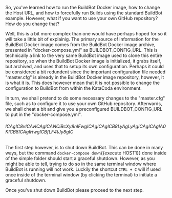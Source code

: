 So, you've learned how to run the BuildBot Docker image, how to change the Host URL, and how to forcefully run Builds using the standard BuildBot example.
However, what if you want to use your own GitHub repository? How do you change that? 

Well, this is a bit more complex than one would have perhaps hoped for so it will take a little bit of explainig. The primary source of information for the BuildBot Docker image comes from the BuildBot Docker image archive,
presented in "docker-compose.yml" as BUILDBOT_CONFIG_URL. This is technically a link to the very same BuildBot image used to clone this entire repository, so when the BuildBot Docker image is initialized, it grabs itself,
but archived, and uses that to setup its own configuration. Perhaps it could be considered a bit redundent since the important configuration file needed "master.cfg" is already in the BuildBot Docker image repository,
however, it is what it is. This does however mean that it is not possible to change the configuration to BuildBot from within the KataCoda environment.

In turn, we shall pretend to do some necessary changes to the "master.cfg" file, such as to configure it to use your own GitHub repository. Afterwards, we shall cheat a bit and give you a preconfigured BUILDBOT_CONFIG_URL to
put in the "docker-compose.yml". 
###### ICAgIC8vICAvICAgICANCiBcXy8nIFwgICAgICAgICB8LyAgLyAgICAgICAgIA0KICB8ICAgIHwgICBfLF4tJy8gIC


The first step however, is to shut down BuildBot. This can be done in many ways, but the command `docker-compose down`{{execute HOST1}} done inside of the simple folder should start a graceful shutdown. However,
as you might be able to tell, trying to do so in the same terminal window where BuildBot is running will not work. Luckily the shortcut `CTRL + C` will if used once inside of the terminal window 
(by clicking the terminal) to initiate a graceful shutdown. 

Once you've shut down BuildBot please proceed to the next step. 